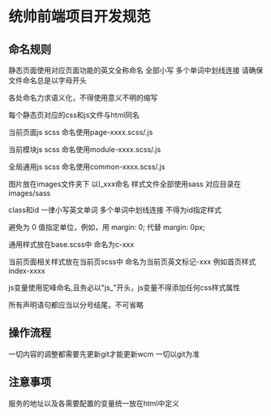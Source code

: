 # 统帅前端项目开发规范

## 命名规则

静态页面使用对应页面功能的英文全称命名 全部小写 多个单词中划线连接 请确保文件命名总是以字母开头

各处命名力求语义化，不得使用意义不明的缩写

每个静态页对应的css和js文件与html同名

当前页面js scss 命名使用page-xxxx.scss/.js

当前模块js scss 命名使用module-xxxx.scss/.js

全局通用js scss 命名使用common-xxxx.scss/.js

图片放在images文件夹下 以l_xxx命名
样式文件全部使用sass 对应目录在images/sass

class和id 一律小写英文单词 多个单词中划线连接 不得为id指定样式

避免为 0 值指定单位，例如，用 margin: 0; 代替 margin: 0px;

通用样式放在base.scss中 命名为c-xxx

当前页面相关样式放在当前页scss中 命名为当前页英文标记-xxx 例如首页样式index-xxxx

js变量使用驼峰命名,且务必以"js_"开头，js变量不得添加任何css样式属性

所有声明语句都应当以分号结尾，不可省略




## 操作流程

一切内容的调整都需要先更新git才能更新wcm 一切以git为准

## 注意事项

服务的地址以及各需要配置的变量统一放在html中定义
